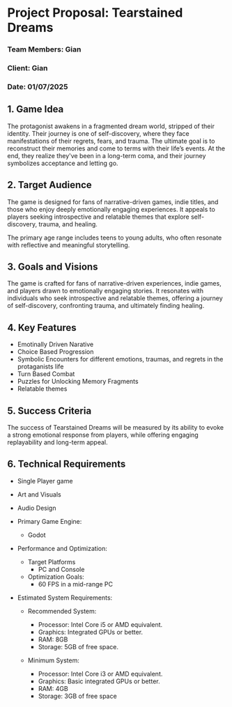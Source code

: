 # Project Proposal: Tearstained Dreams

### Team Members: Gian

### Client: Gian

### Date: 01/07/2025

## 1. Game Idea

The protagonist awakens in a fragmented dream world, stripped of their identity. Their journey is one of self-discovery, where they face manifestations of their regrets, fears, and trauma. The ultimate goal is to reconstruct their memories and come to terms with their life’s events. At the end, they realize they've been in a long-term coma, and their journey symbolizes acceptance and letting go.

## 2. Target Audience

The game is designed for fans of narrative-driven games, indie titles, and those who enjoy deeply emotionally engaging experiences. It appeals to players seeking introspective and relatable themes that explore self-discovery, trauma, and healing.

The primary age range includes teens to young adults, who often resonate with reflective and meaningful storytelling.

## 3. Goals and Visions

The game is crafted for fans of narrative-driven experiences, indie games, and players drawn to emotionally engaging stories. It resonates with individuals who seek introspective and relatable themes, offering a journey of self-discovery, confronting trauma, and ultimately finding healing.

## 4. Key Features

- Emotinally Driven Narative
- Choice Based Progression
- Symbolic Encounters for different emotions, traumas, and regrets in the protaganists life
- Turn Based Combat
- Puzzles for Unlocking Memory Fragments
- Relatable themes

## 5. Success Criteria

The success of Tearstained Dreams will be measured by its ability to evoke a strong emotional response from players, while offering engaging replayability and long-term appeal.

## 6. Technical Requirements

- Single Player game

- Art and Visuals

- Audio Design

- Primary Game Engine:

    - Godot

- Performance and Optimization:

    - Target Platforms
        - PC and Console
    - Optimization Goals:
        - 60 FPS in a mid-range PC

- Estimated System Requirements:

    - Recommended System:
        - Processor: Intel Core i5 or AMD equivalent.
        - Graphics: Integrated GPUs or better.
        - RAM: 8GB
        - Storage: 5GB of free space.

    - Minimum System:
        - Processor: Intel Core i3 or AMD equivalent.
        - Graphics: Basic integrated GPUs or better.
        - RAM: 4GB
        - Storage: 3GB of free space
